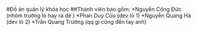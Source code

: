 #Đồ án quản lý khóa học
##Thành viên bao gồm:
*Nguyễn Công Đức (nhóm trưởng lỏ hay ra dẻ )
*Phan Duy Cửu (dev lỏ 1)
*Nguyễn Quang Hà (dev lỏ 2)
*Trần Quang Trường (qq gì cũng đến tay anh)
